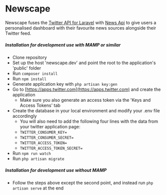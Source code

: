 # Newscape

Newscape fuses the [Twitter API for Laravel](https://github.com/thujohn/twitter) with [News Api](https://newsapi.org) to give users a personalised dashboard with their favourite news sources alongside their Twitter feed.

##### Installation for development use with MAMP or similar

* Clone repository
* Set up the host 'newscape.dev' and point the root to the application's 'public' folder
* Run `composer install`
* Run `npm install`
* Generate application key with `php artisan key:gen`
* Go to [https://apps.twitter.com](https://apps.twitter.com) and create the application
    * Make sure you also generate an access token via the 'Keys and Access Tokens' tab
* Create the database in your local environment and modify your .env file accordingly 
    * You will also need to add the following four lines with the data from your twitter application page:
    * `TWITTER_CONSUMER_KEY=`
    * `TWITTER_CONSUMER_SECRET=`
    * `TWITTER_ACCESS_TOKEN=`
    * `TWITTER_ACCESS_TOKEN_SECRET=`
* Run `npm run watch`
* Run `php artisan migrate`


##### Installation for development use without MAMP
* Follow the steps above except the second point, and instead run `php artisan serve` at the end 


